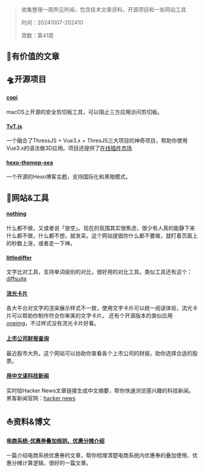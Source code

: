 > 收集整理一周所见所闻，包含技术文章资料，开源项目和一些网站工具
> 
> 时间：20241007-202410
> 
> 周数：第41周

## 📜有价值的文章

## 🛸开源项目

#### [copi](https://github.com/s1ntoneli/Copi)

macOS上开源的安全剪切板工具，可以阻止三方应用访问剪切板。

#### [TvT.js](https://github.com/hawk86104/icegl-three-vue-tres)

一个融合了ThressJS + Vue3.x + ThresJS三大项目的神奇项目，帮助你使用Vue3.x的语法做3D应用。项目还提供了[在线插件市场](http://oss.icegl.cn/#/)

#### [hexo-themep-sea](https://github.com/hai-zou/hexo-theme-sea)

一个开源的Hexo博客主题，支持国际化和黑暗模式。

## 🚀网站&工具

#### [nothing](https://nothing.mvze.net/)

什么都不做，又或者说「放空」。现在的氛围其实很焦虑，很少有人真的能静下来什么都不做，什么都不想，就发呆。这个网站提倡你什么都不要做，就盯着页面上的秒数上涨，或者走一下神。

#### [littlediffer](https://www.littlediffer.com/)

文字比对工具，支持单词级别的对比，很好用的对比工具。类似工具还有这个：[diffsuite](https://diffsuite.com/)

#### [流光卡片](https://fireflycard.shushiai.com/)

各大平台对文字的渲染展示样式不一致，使用文字卡片可以统一阅读体验，流光卡片可以帮助你制作符合你审美的文字卡片。
还有个开源版本的类似应用 [oneimg](https://github.com/byodian/oneimg)，不过样式没有流光卡片好看。

#### [上市公司财报查询](https://discountingcashflows.com/)

最近股市大热，这个网站可以协助你查看各个上市公司的财报，助你选择合适的股票。

#### [用中文读科技新闻](https://zeli.app/zh)

实时给Hacker News文章链接生成中文摘要，帮你快速浏览感兴趣的科技新闻。黑客新闻官网：[hacker news](https://news.ycombinator.com/)

## ⛵资料&博文

#### [电商系统-优惠券叠加规则、优惠分摊介绍](https://www.woshipm.com/operate/4191246.html)

一篇介绍电商系统优惠券的文章，帮你梳理清楚电商系统内优惠券的叠加使用、优惠分摊计算逻辑，很好的一篇文章。